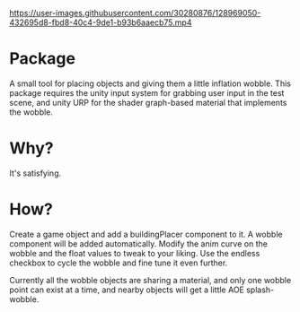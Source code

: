 

https://user-images.githubusercontent.com/30280876/128969050-432695d8-fbd8-40c4-9de1-b93b6aaecb75.mp4


# Package
A small tool for placing objects and giving them a little inflation wobble. This package requires the unity input system for grabbing user input in the test scene, and unity URP for the shader graph-based material that implements the wobble.

# Why?
It's satisfying.

# How?
Create a game object and add a buildingPlacer component to it. A wobble component will be added automatically. Modify the anim curve on the wobble and the float values to tweak to your liking. Use the endless checkbox to cycle the wobble and fine tune it even further.

Currently all the wobble objects are sharing a material, and only one wobble point can exist at a time, and nearby objects will get a little AOE splash-wobble.

